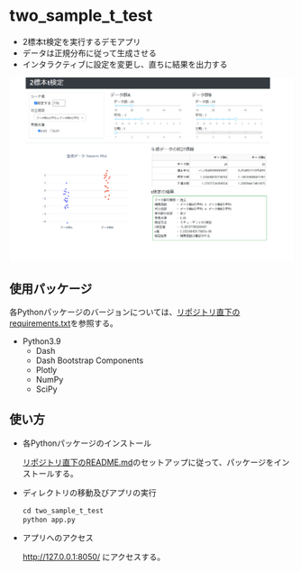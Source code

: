 # two_sample_t_test

* 2標本t検定を実行するデモアプリ
* データは正規分布に従って生成させる
* インタラクティブに設定を変更し、直ちに結果を出力する

![アプリの画面](./img/screen_shot.png)

## 使用パッケージ

各Pythonパッケージのバージョンについては、[リポジトリ直下のrequirements.txt](../requirements.txt)を参照する。

* Python3.9
  * Dash
  * Dash Bootstrap Components
  * Plotly
  * NumPy
  * SciPy

## 使い方

* 各Pythonパッケージのインストール

  [リポジトリ直下のREADME.md](../README.md)のセットアップに従って、パッケージをインストールする。

* ディレクトリの移動及びアプリの実行

  ```
  cd two_sample_t_test
  python app.py
  ```

* アプリへのアクセス

  http://127.0.0.1:8050/ にアクセスする。
